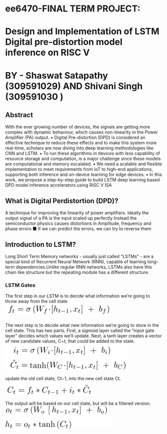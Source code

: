 # ee6470-FINAL TERM PROJECT:
# Design and Implementation of LSTM Digital pre-distortion model inference on RISC V

# BY - Shaswat Satapathy (309591029) AND Shivani Singh (309591030 ) 

## Abstract

With the ever growing number of devices, the signals are getting more complex with dynamic
behaviour, which causes non-linearity in the Power Amplifier (PA) output.
▪ Digital Pre-distortion (DPD) is considered an effective technique to reduce these effects and to
make this system more real-time, scholars are now diving into deep learning methodologies like
CNN and LSTM.
▪ To run these algorithms in devices with less capability of resource storage and computation, is a
major challenge since these models are computational and memory escalated.
▪ We need a scalable and flexible implementation to meet requirements from IoT to high-end
applications, supporting both inference and on-device learning for edge devices.
▪ In this work, we propose a step-by-step guide to build LSTM deep learning based DPD model
inference accelerators using RISC V ISA

## What is Digital Perdistortion (DPD)?
A technique for improving the linearity of power amplifiers. Ideally the output signal of a PA is the input scaled up perfectly Instead the semiconductor physics causes distortions in Amplitude, frequency and phase errors
■ If we can predict the errors, we can try to reverse them

## Introduction to LSTM?
Long Short Term Memory networks - usually just called “LSTMs” - are a
special kind of Recurrent Neural Network (RNN), capable of learning
long-term dependencies.Unlike regular RNN networks, LSTMs also have this chain like structure
but the repeating module has a different structure.

### LSTM Gates
The first step in our LSTM is to decide what information we’re going to throw away from the cell state<br/>
![source image](https://github.com/infinite234/ee6470-final/blob/main/new.PNG)<br/>

The next step is to decide what new information we’re going to store in the cell state. This has two parts. First, a sigmoid layer called the “input gate layer” decides which values we’ll update. Next, a tanh layer creates a vector of new candidate values, C~t, that could be added to the state.<br/>
![source image](https://github.com/infinite234/ee6470-final/blob/main/new1.PNG)<br/>

 update the old cell state, Ct−1, into the new cell state Ct.<br/>
 ![source image](https://github.com/infinite234/ee6470-final/blob/main/new2.PNG)<br/>
 
 The output will be based on our cell state, but will be a filtered version.<br/>
 ![source image](https://github.com/infinite234/ee6470-final/blob/main/new3.PNG)<br/>
 
 
 

